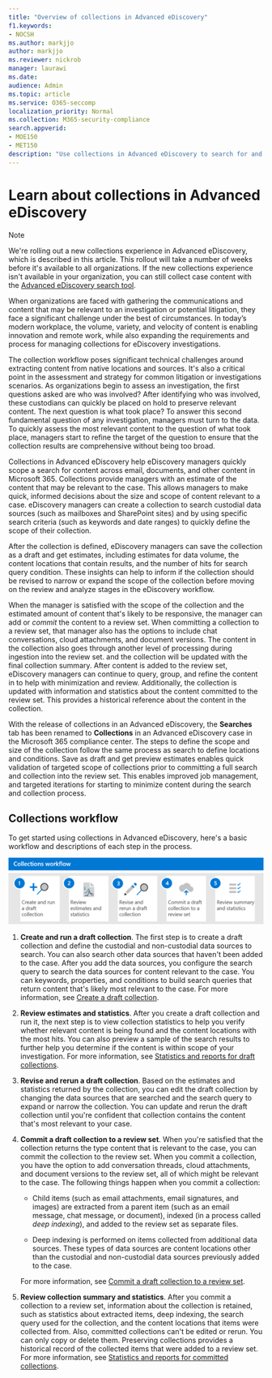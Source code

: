 ```yaml
---
title: "Overview of collections in Advanced eDiscovery"
f1.keywords:
- NOCSH
ms.author: markjjo
author: markjjo
ms.reviewer: nickrob
manager: laurawi
ms.date: 
audience: Admin
ms.topic: article
ms.service: O365-seccomp
localization_priority: Normal
ms.collection: M365-security-compliance 
search.appverid: 
- MOE150
- MET150
description: "Use collections in Advanced eDiscovery to search for and collect content that's relative to your case or investigation." 
---
```


# Learn about collections in Advanced eDiscovery

> [!NOTE]
> We're rolling out a new collections experience in Advanced eDiscovery, which is described in this article. This rollout will take a number of weeks before it's available to all organizations. If the new collections experience isn't available in your organization, you can still collect case content with the [Advanced eDiscovery search tool](create-search-to-collect-data.md).

When organizations are faced with gathering the communications and content that may be relevant to an investigation or potential litigation, they face a significant challenge under the best of circumstances. In today’s modern workplace, the volume, variety, and velocity of content is enabling innovation and remote work, while also expanding the requirements and process for managing collections for eDiscovery investigations.

The collection workflow poses significant technical challenges around extracting content from native locations and sources. It's also a critical point in the assessment and strategy for common litigation or investigations scenarios. As organizations begin to assess an investigation, the first questions asked are who was involved? After identifying who was involved, these custodians can quickly be placed on hold to preserve relevant content. The next question is what took place? To answer this second fundamental question of any investigation, managers must turn to the data. To quickly assess the most relevant content to the question of what took place, managers start to refine the target of the question to ensure that the collection results are comprehensive without being too broad.

Collections in Advanced eDiscovery help eDiscovery managers quickly scope a search for content across email, documents, and other content in Microsoft 365. Collections provide managers with an estimate of the content that may be relevant to the case. This allows managers to make quick, informed decisions about the size and scope of content relevant to a case. eDiscovery managers can create a collection to search custodial data sources (such as mailboxes and SharePoint sites) and by using specific search criteria (such as keywords and date ranges) to quickly define the scope of their collection.

After the collection is defined, eDiscovery managers can save the collection as a draft and get estimates, including estimates for data volume, the content locations that contain results, and the number of hits for search query condition. These insights can help to inform if the collection should be revised to narrow or expand the scope of the collection before moving on the review and analyze stages in the eDiscovery workflow.

When the manager is satisfied with the scope of the collection and the estimated amount of content that's likely to be responsive, the manager can add or *commit* the content to a review set. When committing a collection to a review set, that manager also has the options to include chat conversations, cloud attachments, and document versions. The content in the collection also goes through another level of processing during ingestion into the review set. and the collection will be updated with the final collection summary. After content is added to the review set, eDiscovery managers can continue to query, group, and refine the content in to help with minimization and review. Additionally, the collection is updated with information and statistics about the content committed to the review set. This provides a historical reference about the content in the collection.

With the release of collections in an Advanced eDiscovery, the **Searches** tab has been renamed to **Collections** in an Advanced eDiscovery case in the Microsoft 365 compliance center. The steps to define the scope and size of the collection follow the same process as search to define locations and conditions. Save as draft and get preview estimates enables quick validation of targeted scope of collections prior to committing a full search and collection into the review set. This enables improved job management, and targeted iterations for starting to minimize content during the search and collection process.

## Collections workflow

To get started using collections in Advanced eDiscovery, here's a basic workflow and descriptions of each step in the process.

![Collections workflow in Advanced eDiscovery.](../media/CollectionsWorkflow.png)

1. **Create and run a draft collection**. The first step is to create a draft collection and define the custodial and non-custodial data sources to search. You can also search other data sources that haven't been added to the case. After you add the data sources, you configure the search query to search the data sources for content relevant to the case. You can keywords, properties, and conditions to build search queries that return content that's likely most relevant to the case. For more information, see [Create a draft collection](create-draft-collection.md).

2. **Review estimates and statistics**. After you create a draft collection and run it, the next step is to view collection statistics to help you verify whether relevant content is being found and the content locations with the most hits. You can also preview a sample of the search results to further help you determine if the content is within scope of your investigation. For more information, see [Statistics and reports for draft collections](collection-statistics-reports.md#statistics-and-reports-for-draft-collections).

3. **Revise and rerun a draft collection**. Based on the estimates and statistics returned by the collection, you can edit the draft collection by changing the data sources that are searched and the search query to expand or narrow the collection. You can update and rerun the draft collection until you're confident that collection contains the content that's most relevant to your case.

4. **Commit a draft collection to a review set**. When you're satisfied that the collection returns the type content that is relevant to the case, you can commit the collection to the review set. When you commit a collection, you have the option to add conversation threads, cloud attachments, and document versions to the review set, all of which might be relevant to the case. The following things happen when you commit a collection:

   - Child items (such as email attachments, email signatures, and images) are extracted from a parent item (such as an email message, chat message, or document), indexed (in a process called *deep indexing*), and added to the review set as separate files.

   - Deep indexing is performed on items collected from additional data sources. These types of data sources are content locations other than the custodial and non-custodial data sources previously added to the case.

   For more information, see [Commit a draft collection to a review set](commit-draft-collection.md).

5. **Review collection summary and statistics**. After you commit a collection to a review set, information about the collection is retained, such as statistics about extracted items, deep indexing, the search query used for the collection, and the content locations that items were collected from. Also, committed collections can't be edited or rerun. You can only copy or delete them. Preserving collections provides a historical record of the collected items that were added to a review set. For more information, see [Statistics and reports for committed collections](collection-statistics-reports.md#statistics-and-reports-for-committed-collections).
